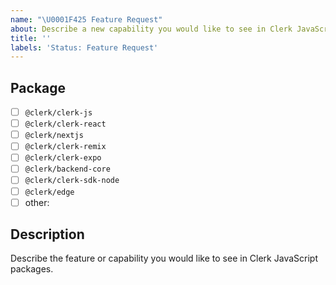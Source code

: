 ```yaml
---
name: "\U0001F425 Feature Request"
about: Describe a new capability you would like to see in Clerk JavaScript packages.
title: ''
labels: 'Status: Feature Request'
---
```


<!-- You can also find us on Discord https://discord.com/invite/b5rXHjAg7A -->

## Package

- [ ] `@clerk/clerk-js`
- [ ] `@clerk/clerk-react`
- [ ] `@clerk/nextjs`
- [ ] `@clerk/clerk-remix`
- [ ] `@clerk/clerk-expo`
- [ ] `@clerk/backend-core`
- [ ] `@clerk/clerk-sdk-node`
- [ ] `@clerk/edge`
- [ ] other:

## Description

Describe the feature or capability you would like to see in Clerk JavaScript packages.
